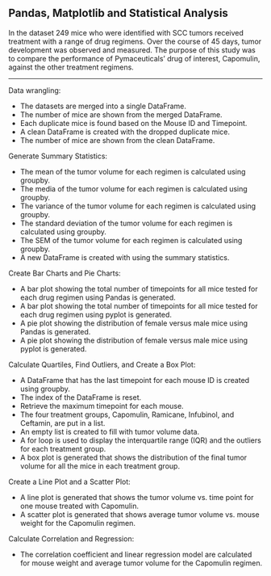 Pandas, Matplotlib and Statistical Analysis
-------

In the dataset 249 mice who were identified with SCC tumors received treatment with a range of drug regimens. Over the course of 45 days, tumor development was observed and measured. The purpose of this study was to compare the performance of Pymaceuticals’ drug of interest, Capomulin, against the other treatment regimens.

------
Data wrangling:
* The datasets are merged into a single DataFrame.
* The number of mice are shown from the merged DataFrame.
* Each duplicate mice is found based on the Mouse ID and Timepoint.
* A clean DataFrame is created with the dropped duplicate mice.
* The number of mice are shown from the clean DataFrame.

Generate Summary Statistics:
* The mean of the tumor volume for each regimen is calculated using groupby.
* The media of the tumor volume for each regimen is calculated using groupby.
* The variance of the tumor volume for each regimen is calculated using groupby.
* The standard deviation of the tumor volume for each regimen is calculated using groupby.
* The SEM of the tumor volume for each regimen is calculated using groupby.
* A new DataFrame is created with using the summary statistics.

Create Bar Charts and Pie Charts:
* A bar plot showing the total number of timepoints for all mice tested for each drug regimen using Pandas is generated.
* A bar plot showing the total number of timepoints for all mice tested for each drug regimen using pyplot is generated.
* A pie plot showing the distribution of female versus male mice using Pandas is generated.
* A pie plot showing the distribution of female versus male mice using pyplot is generated.

Calculate Quartiles, Find Outliers, and Create a Box Plot:
* A DataFrame that has the last timepoint for each mouse ID is created using groupby.
* The index of the DataFrame is reset.
* Retrieve the maximum timepoint for each mouse.
* The four treatment groups, Capomulin, Ramicane, Infubinol, and Ceftamin, are put in a list.
* An empty list is created to fill with tumor volume data.
* A for loop is used to display the interquartile range (IQR) and the outliers for each treatment group.
* A box plot is generated that shows the distribution of the final tumor volume for all the mice in each treatment group.

Create a Line Plot and a Scatter Plot:
* A line plot is generated that shows the tumor volume vs. time point for one mouse treated with Capomulin.
* A scatter plot is generated that shows average tumor volume vs. mouse weight for the Capomulin regimen.

Calculate Correlation and Regression:
* The correlation coefficient and linear regression model are calculated for mouse weight and average tumor volume for the Capomulin regimen.
